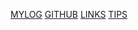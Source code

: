 [MYLOG](https://github.com/GhazaFadhlilbaqi/os242/blob/main/TXT/mylog.txt)
[GITHUB](https://github.com/GhazaFadhlilbaqi/os242)
[LINKS](https://ghazafadhlilbaqi.github.io/os242/LINKS/)
[TIPS](https://ghazafadhlilbaqi.github.io/os242/TIPS/)
